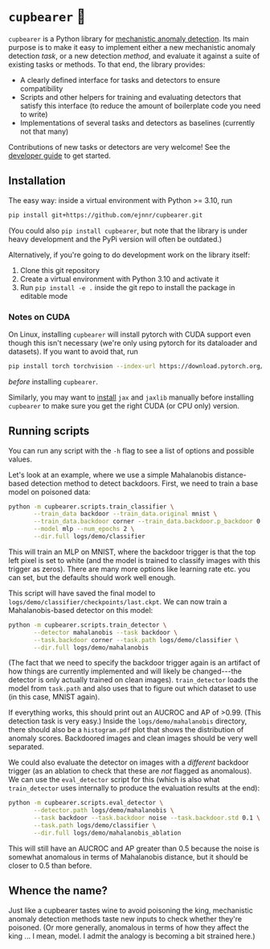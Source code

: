 # `cupbearer` 🍷
`cupbearer` is a Python library for
[mechanistic anomaly detection](https://www.alignmentforum.org/posts/vwt3wKXWaCvqZyF74/mechanistic-anomaly-detection-and-elk).
Its main purpose is to make it easy to implement either a new mechanistic anomaly
detection *task*, or a new detection *method*, and evaluate it against a suite of existing
tasks or methods. To that end, the library provides:
- A clearly defined interface for tasks and detectors to ensure compatibility
- Scripts and other helpers for training and evaluating detectors that satisfy this interface
  (to reduce the amount of boilerplate code you need to write)
- Implementations of several tasks and detectors as baselines (currently not that many)

Contributions of new tasks or detectors are very welcome!
See the [developer guide](docs/getting_started.md) to get started.

## Installation
The easy way: inside a virtual environment with Python >= 3.10, run
```bash
pip install git+https://github.com/ejnnr/cupbearer.git
```
(You could also `pip install cupbearer`, but note that the library is under heavy
development and the PyPi version will often be outdated.)

Alternatively, if you're going to do development work on the library itself:
1. Clone this git repository
2. Create a virtual environment with Python 3.10 and activate it
3. Run `pip install -e .` inside the git repo to install the package in editable mode

### Notes on CUDA
On Linux, installing `cupbearer` will install pytorch with CUDA support even though this isn't necessary
(we're only using pytorch for its dataloader and datasets).  If you want to avoid that, run
```bash
pip install torch torchvision --index-url https://download.pytorch.org/whl/cpu
```
*before* installing `cupbearer`.

Similarly, you may want to [install](https://github.com/google/jax#installation) `jax`
and `jaxlib` manually before installing `cupbearer` to make sure you get the right
CUDA (or CPU only) version.

## Running scripts
You can run any script with the `-h` flag to see a list of options and possible values.

Let's look at an example, where we use a simple Mahalanobis distance-based detection
method to detect backdoors. First, we need to train a base model on poisoned data:
```bash
python -m cupbearer.scripts.train_classifier \
       --train_data backdoor --train_data.original mnist \
       --train_data.backdoor corner --train_data.backdoor.p_backdoor 0.1 \
       --model mlp --num_epochs 2 \
       --dir.full logs/demo/classifier
```
This will train an MLP on MNIST, where the backdoor trigger is that the top left pixel
is set to white (and the model is trained to classify images with this trigger as zeros).
There are many more options like learning rate etc. you can set, but the defaults should
work well enough.

This script will have saved the final model to `logs/demo/classifier/checkpoints/last.ckpt`.
We can now train a Mahalanobis-based detector on this model:
```bash
python -m cupbearer.scripts.train_detector \
       --detector mahalanobis --task backdoor \
       --task.backdoor corner --task.path logs/demo/classifier \
       --dir.full logs/demo/mahalanobis
```
(The fact that we need to specify the backdoor trigger again is an artifact of how
things are currently implemented and will likely be changed---the detector is only actually
trained on clean images). `train_detector` loads the model from `task.path` and
also uses that to figure out which dataset to use (in this case, MNIST again).

If everything works, this should print out an AUCROC and AP of >0.99.
(This detection task is very easy.) Inside the `logs/demo/mahalanobis` directory,
there should also be a `histogram.pdf` plot that shows the distribution of anomaly
scores. Backdoored images and clean images should be very well separated.

We could also evaluate the detector on images with a *different* backdoor trigger
(as an ablation to check that these are *not* flagged as anomalous). We can use
the `eval_detector` script for this (which is also what `train_detector` uses
internally to produce the evaluation results at the end):
```bash
python -m cupbearer.scripts.eval_detector \
       --detector.path logs/demo/mahalanobis \
       --task backdoor --task.backdoor noise --task.backdoor.std 0.1 \
       --task.path logs/demo/classifier \
       --dir.full logs/demo/mahalanobis_ablation
```
This will still have an AUCROC and AP greater than 0.5 because the noise is
somewhat anomalous in terms of Mahalanobis distance, but it should be closer to 0.5
than before.

## Whence the name?
Just like a cupbearer tastes wine to avoid poisoning the king, mechanistic anomaly
detection methods taste new inputs to check whether they're poisoned. (Or more generally,
anomalous in terms of how they affect the king ... I mean, model. I admit the analogy
is becoming a bit strained here.)
